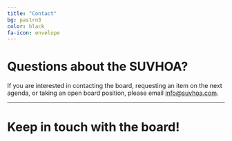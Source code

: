 ```yaml
---
title: "Contact"
bg: pastrn3
color: black
fa-icon: envelope
---
```


# Questions about the SUVHOA?
If you are interested in contacting the board, requesting an item on the next agenda, or taking an open board position, please email info@suvhoa.com.

----------

# Keep in touch with the board!

